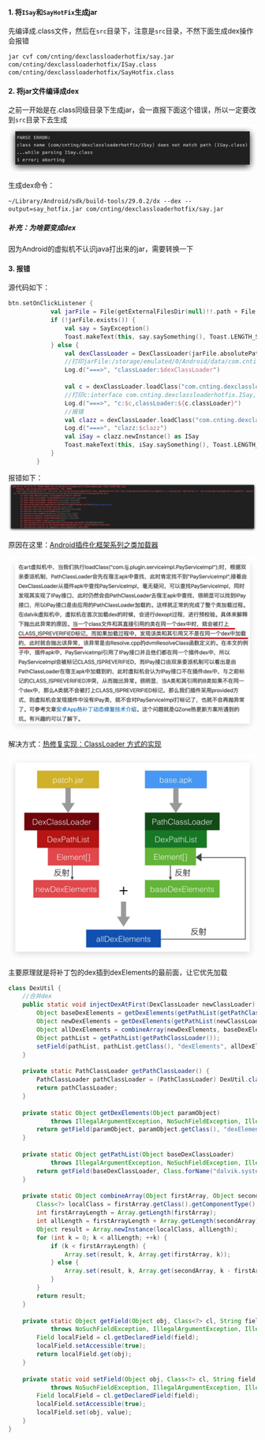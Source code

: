 #### 1. 将`ISay`和`SayHotFix`生成jar
先编译成.class文件，然后在`src`目录下，注意是`src`目录，不然下面生成dex操作会报错
```shell
jar cvf com/cnting/dexclassloaderhotfix/say.jar com/cnting/dexclassloaderhotfix/ISay.class com/cnting/dexclassloaderhotfix/SayHotfix.class
```

#### 2. 将jar文件编译成dex
之前一开始是在.class同级目录下生成jar，会一直报下面这个错误，所以一定要改到`src`目录下去生成
![error1](https://github.com/cnting/LagouCourse/blob/master/course05_ClassLoader/DexClassLoaderHotFix/res/1.jpg)

生成dex命令：
```shell
~/Library/Android/sdk/build-tools/29.0.2/dx --dex --output=say_hotfix.jar com/cnting/dexclassloaderhotfix/say.jar
```

##### 补充：为啥要变成dex
因为Android的虚拟机不认识java打出来的jar，需要转换一下

#### 3. 报错
源代码如下：
```kotlin
btn.setOnClickListener {
            val jarFile = File(getExternalFilesDir(null)!!.path + File.separator + "say_hotfix.jar")
            if (!jarFile.exists()) {
                val say = SayException()
                Toast.makeText(this, say.saySomething(), Toast.LENGTH_SHORT).show()
            } else {
                val dexClassLoader = DexClassLoader(jarFile.absolutePath, getExternalFilesDir(null)!!.absolutePath, null, classLoader)
                //打印jarFile:/storage/emulated/0/Android/data/com.cnting.dexclassloaderhotfix/files/say_hotfix.jar
                Log.d("===>", "classLoader:$dexClassLoader")

                val c = dexClassLoader.loadClass("com.cnting.dexclassloaderhotfix.ISay")
                //打印c:interface com.cnting.dexclassloaderhotfix.ISay,classLoader:dalvik.system.PathClassLoader[DexPathList[[zip file "/data/app/com.cnting.dexclassloaderhotfix-xXZ0i3BN3Ji0DI8DQHAZ6A==/base.apk"]
                Log.d("===>", "c:$c,classLoader:${c.classLoader}")
                //报错
                val clazz = dexClassLoader.loadClass("com.cnting.dexclassloaderhotfix.SayHotFix")
                Log.d("===>", "clazz:$clazz")
                val iSay = clazz.newInstance() as ISay
                Toast.makeText(this, iSay.saySomething(), Toast.LENGTH_SHORT).show()
            }
        }
```
报错如下：
![error2](https://github.com/cnting/LagouCourse/blob/master/course05_ClassLoader/DexClassLoaderHotFix/res/2.jpg)

原因在这里：[Android插件化框架系列之类加载器](https://www.jianshu.com/p/57fc356b9093)

![error3](https://github.com/cnting/LagouCourse/blob/master/course05_ClassLoader/DexClassLoaderHotFix/res/3.jpg)

解决方式：[热修复实现：ClassLoader 方式的实现](https://jaeger.itscoder.com/android/2016/09/20/nuva-source-code-analysis.html)

![error4](https://github.com/cnting/LagouCourse/blob/master/course05_ClassLoader/DexClassLoaderHotFix/res/4.jpg)

主要原理就是将补丁包的dex插到dexElements的最前面，让它优先加载
```java
class DexUtil {
    //合并dex
    public static void injectDexAtFirst(DexClassLoader newClassLoader) throws NoSuchFieldException, IllegalAccessException, ClassNotFoundException {
        Object baseDexElements = getDexElements(getPathList(getPathClassLoader()));
        Object newDexElements = getDexElements(getPathList(newClassLoader));
        Object allDexElements = combineArray(newDexElements, baseDexElements);
        Object pathList = getPathList(getPathClassLoader());
        setField(pathList, pathList.getClass(), "dexElements", allDexElements);
    }

    private static PathClassLoader getPathClassLoader() {
        PathClassLoader pathClassLoader = (PathClassLoader) DexUtil.class.getClassLoader();
        return pathClassLoader;
    }

    private static Object getDexElements(Object paramObject)
            throws IllegalArgumentException, NoSuchFieldException, IllegalAccessException {
        return getField(paramObject, paramObject.getClass(), "dexElements");
    }

    private static Object getPathList(Object baseDexClassLoader)
            throws IllegalArgumentException, NoSuchFieldException, IllegalAccessException, ClassNotFoundException {
        return getField(baseDexClassLoader, Class.forName("dalvik.system.BaseDexClassLoader"), "pathList");
    }

    private static Object combineArray(Object firstArray, Object secondArray) {
        Class<?> localClass = firstArray.getClass().getComponentType();
        int firstArrayLength = Array.getLength(firstArray);
        int allLength = firstArrayLength + Array.getLength(secondArray);
        Object result = Array.newInstance(localClass, allLength);
        for (int k = 0; k < allLength; ++k) {
            if (k < firstArrayLength) {
                Array.set(result, k, Array.get(firstArray, k));
            } else {
                Array.set(result, k, Array.get(secondArray, k - firstArrayLength));
            }
        }
        return result;
    }

    private static Object getField(Object obj, Class<?> cl, String field)
            throws NoSuchFieldException, IllegalArgumentException, IllegalAccessException {
        Field localField = cl.getDeclaredField(field);
        localField.setAccessible(true);
        return localField.get(obj);
    }

    private static void setField(Object obj, Class<?> cl, String field, Object value)
            throws NoSuchFieldException, IllegalArgumentException, IllegalAccessException {
        Field localField = cl.getDeclaredField(field);
        localField.setAccessible(true);
        localField.set(obj, value);
    }
}

```

